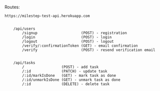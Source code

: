Routes:
    
    https://milestep-test-api.herokuapp.com


        /api/users
            /signup                    (POST) - registration
            /login                     (POST) - login
            /logout                    (POST) - logout
            /verify/:confirmationToken (GET) - email confirmation
            /verify                    (POST) - resend verification email

        
        /api/tasks
            /                 (POST) - add task
            /:id              (PATCH) - update task
            /:id/markIsDone   (GET) - mark task as done
            /:id/unmarkIsDone (GET) - unmark task as done
            /:id              (DELETE) - delete task
